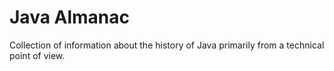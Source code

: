 # Java Almanac

Collection of information about the history of Java primarily from a technical point of view.